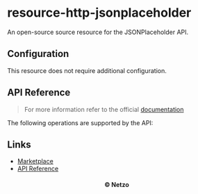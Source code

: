 # resource-http-jsonplaceholder

An open-source source resource for the JSONPlaceholder API.

## Configuration

This resource does not require additional configuration.

## API Reference

> For more information refer to the official [documentation](#links)

The following operations are supported by the API:

## Links

- [Marketplace](https://app.netzo.io/resources/resource-http-jsonplaceholder)
- [API Reference](https://jsonplaceholder.typicode.com)

<div align="center">
  <h4>© Netzo</h4>
</div>
